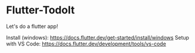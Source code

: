 # Flutter-TodoIt
Let's do a flutter app!

Install (windows): https://docs.flutter.dev/get-started/install/windows
Setup with VS Code: https://docs.flutter.dev/development/tools/vs-code
